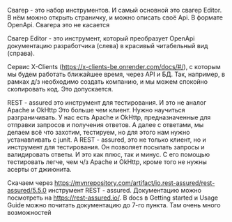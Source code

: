 Свагер - это набор инструментов. И самый основной это свагер Editor. В нём можно открыть страничку, и можно
описать своё Api. В формате OpenApi. Свагера это не касается

Свагер Editor - это инструмент, который преобразует OpenApi документацию разработчика (слева) в красивый 
читабельный вид (справа). 

Сервис X-Clients (https://x-clients-be.onrender.com/docs/#/), с которым мы будем работать ближайшее время, 
через API и БД. Так, например, в рамках д/з необходимо создать компанию, и мы можем спокойно 
скопировать код. Это допускается.  

REST - assured это инструмент для тестирования. И это не аналог Apache и OkHttp Это больше чем клиент.
Нужно научиться разграничивать. У нас есть Apache и OkHttp, предназначенные для отправки запросов и получения 
ответов. А далее с ответами, мы делаем всё что захотим, тестируем, но для этого нам нужно устанавливать
с junit. А REST - assured, это не только клиент, но и инструмент для тестирования. Он позволяет посылать 
запросы и валидировать ответы. И это как плюс, так и минус. С его помощью тестировать легче, чем ч/з
Apache и OkHttp, кроме того не нужны асерты от джиюнита.

Скачаем через https://mvnrepository.com/artifact/io.rest-assured/rest-assured/5.5.0 инструмент REST - assured.
Документацию можно посмотреть на https://rest-assured.io/. В docs в Getting started и Usage Guide 
можно почитать документацию до 7-го пункта. Там очень много возможностей
